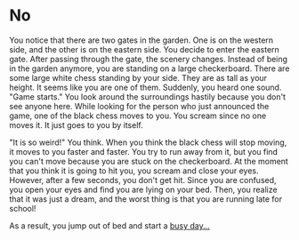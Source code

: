 # No

You notice that there are two gates in the garden. One is on the western side, and the other is on the eastern side. You decide to enter the eastern gate. After passing through the gate, the scenery changes. Instead of being in the garden anymore, you are standing on a large checkerboard. There are some large white chess standing by your side. They are as tall as your height. It seems like you are one of them. Suddenly, you heard one sound. "Game starts." You look around the surroundings hastily because you don't see anyone here. While looking for the person who just announced the game, one of the black chess moves to you. You scream since no one moves it. It just goes to you by itself.

"It is so weird!" You think. When you think the black chess will stop moving, it moves to you faster and faster. You try to run away from it, but you find you can't move because you are stuck on the checkerboard. At the moment that you think it is going to hit you, you scream and close your eyes. However, after a few seconds, you don't get hit. Since you are confused, you open your eyes and find you are lying on your bed. Then, you realize that it was just a dream, and the worst thing is that you are running late for school!

As a result, you jump out of bed and start a [busy day...](/cont_alt_intro.md)
